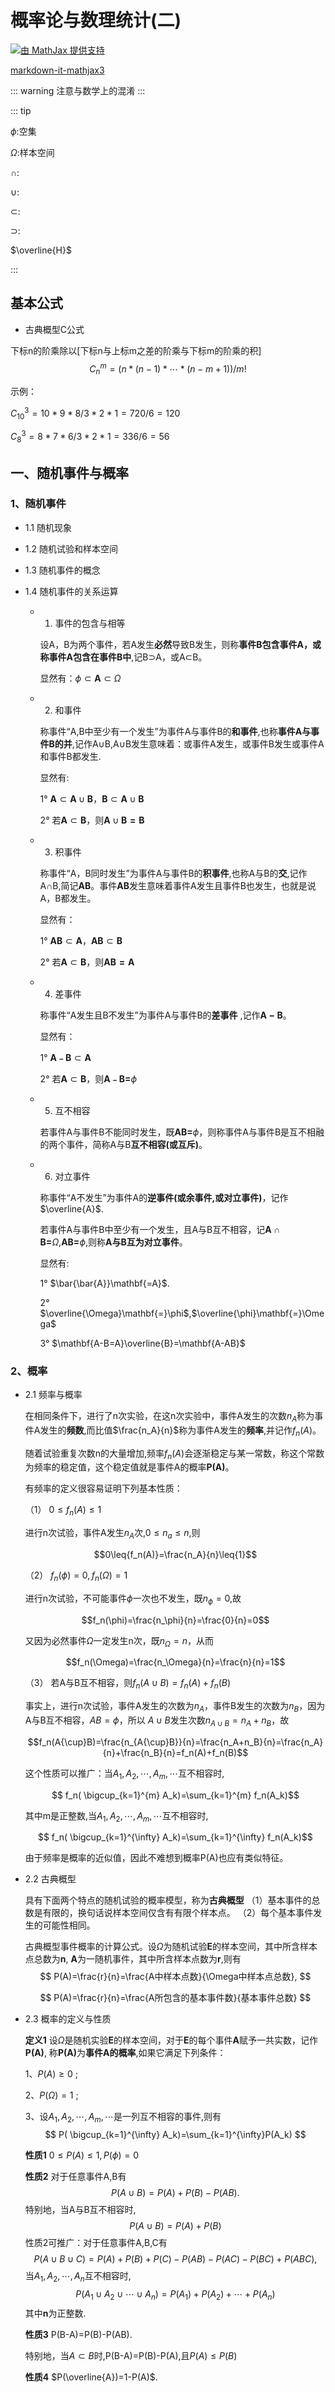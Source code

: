 # 概率论与数理统计(二)

<a href="https://www.mathjax.org">
    <img title="由 MathJax 提供支持"
    src="https://www.mathjax.org/badge/mj_logo.png"
    border="0" alt="由 MathJax 提供支持" />
</a>

[markdown-it-mathjax3](https://github.com/nzt/markdown-it-mathjax3)

::: warning
注意与数学上的混淆
:::

::: tip

$\phi$:空集

$\Omega$:样本空间

$\cap$:

$\cup$:

$\subset$:

$\supset$:

$\overline{H}$

:::

## 基本公式

- 古典概型C公式

下标n的阶乘除以[下标n与上标m之差的阶乘与下标m的阶乘的积]
$$
C^m_n=(n*(n-1)*\cdots*(n-m+1))/m!
$$

示例：

$C^3_{10}=10*9*8/3*2*1=720/6=120$

$C^3_{8}=8*7*6/3*2*1=336/6=56$


## 一、随机事件与概率

### 1、随机事件

- 1.1 随机现象

- 1.2 随机试验和样本空间

- 1.3 随机事件的概念

- 1.4 随机事件的关系运算

  - 1. 事件的包含与相等

    设A，B为两个事件，若A发生**必然**导致B发生，则称**事件B包含事件A，或称事件A包含在事件B中**,记B$\supset$A，或A$\subset$B。

    显然有：$\phi\subset\mathbf{A}\subset\Omega$

  - 2. 和事件

    称事件“A,B中至少有一个发生”为事件A与事件B的**和事件**,也称**事件A与事件B的并**,记作A$\cup$B,A$\cup$B发生意味着：或事件A发生，或事件B发生或事件A和事件B都发生.

    显然有:

    1°  $\mathbf{A}\subset\mathbf{A}\cup\mathbf{B}$，$\mathbf{B}\subset\mathbf{A}\cup\mathbf{B}$

    2°  若$\mathbf{A}\subset\mathbf{B}$，则$\mathbf{A}\cup\mathbf{B=B}$

  - 3. 积事件

    称事件“A，B同时发生”为事件A与事件B的**积事件**,也称A与B的**交**,记作A$\cap$B,简记$\mathbf{AB}$。事件$\mathbf{AB}$发生意味着事件A发生且事件B也发生，也就是说A，B都发生。

    显然有：

    1°  $\mathbf{AB}\subset\mathbf{A}$，$\mathbf{AB}\subset\mathbf{B}$

    2°  若$\mathbf{A}\subset\mathbf{B}$，则$\mathbf{AB=A}$

  - 4. 差事件

    称事件“A发生且B不发生”为事件A与事件B的**差事件** ,记作$\mathbf{A-B}$。

    显然有：

    1°  $\mathbf{A﹣B}\subset\mathbf{A}$

    2°  若$\mathbf{A}\subset\mathbf{B}$，则$\mathbf{A﹣B=}\phi$

  - 5. 互不相容

    若事件A与事件B不能同时发生，既$\mathbf{AB=}\phi$，则称事件A与事件B是互不相融的两个事件，简称A与B**互不相容(或互斥)**。

  - 6. 对立事件

    称事件“A不发生”为事件A的**逆事件(或余事件,或对立事件)**，记作$\overline{A}$.

    若事件A与事件B中至少有一个发生，且A与B互不相容，记$\mathbf{A}\cap\mathbf{B=}\Omega$,$\mathbf{AB=}\phi$,则称**A与B互为对立事件**。

    显然有:

    1° $\bar{\bar{A}}\mathbf{=A}$.

    2° $\overline{\Omega}\mathbf{=}\phi$,$\overline{\phi}\mathbf{=}\Omega$

    3° $\mathbf{A-B=A}\overline{B}=\mathbf{A-AB}$

### 2、概率

- 2.1 频率与概率

  在相同条件下，进行了n次实验，在这n次实验中，事件A发生的次数$n_A$称为事件A发生的**频数**,而比值$\frac{n_A}{n}$称为事件A发生的**频率**,并记作$f_n(A)$。

  随着试验重复次数n的大量增加,频率$f_n(A)$会逐渐稳定与某一常数，称这个常数为频率的稳定值，这个稳定值就是事件A的概率**P(A)**。

  有频率的定义很容易证明下列基本性质：

  （1） $0\leq{f_n(A)}\leq{1}$

  进行n次试验，事件A发生$n_A$次,$0\leq{n_a}\leq{n}$,则
  
  $$0\leq{f_n(A)}=\frac{n_A}{n}\leq{1}$$

  （2） $f_n(\phi)=0,f_n(\Omega)=1$

  进行n次试验，不可能事件$\phi$一次也不发生，既$n_\phi=0$,故
  
  $$f_n(\phi)=\frac{n_\phi}{n}=\frac{0}{n}=0$$

  又因为必然事件$\Omega$一定发生n次，既$n_\Omega=n$，从而
  
  $$f_n(\Omega)=\frac{n_\Omega}{n}=\frac{n}{n}=1$$

  （3） 若A与B互不相容，则$f_n(A{\cup}B)=f_n(A)+f_n(B)$

  事实上，进行n次试验，事件A发生的次数为$n_A$，事件B发生的次数为$n_B$，因为A与B互不相容，$AB=\phi$，所以
  $A{\cup}B$发生次数$n_{A{\cup}B}=n_A+n_B$，故
  
  $$f_n(A{\cup}B)=\frac{n_{A{\cup}B}}{n}=\frac{n_A+n_B}{n}=\frac{n_A}{n}+\frac{n_B}{n}=f_n(A)+f_n(B)$$

  这个性质可以推广：当$A_1,A_2,\cdots,A_m,\cdots$互不相容时,
  
  $$ f_n( \bigcup_{k=1}^{m} A_k)=\sum_{k=1}^{m} f_n(A_k)$$

  其中m是正整数,当$A_1,A_2,\cdots,A_m,\cdots$互不相容时,

  $$ f_n( \bigcup_{k=1}^{\infty} A_k)=\sum_{k=1}^{\infty} f_n(A_k)$$

  由于频率是概率的近似值，因此不难想到概率P(A)也应有类似特征。

- 2.2 古典概型

  具有下面两个特点的随机试验的概率模型，称为**古典概型**
  （1）基本事件的总数是有限的，换句话说样本空间仅含有有限个样本点。
  （2）每个基本事件发生的可能性相同。

  古典概型事件概率的计算公式。设$\Omega$为随机试验$\mathbf{E}$的样本空间，其中所含样本点总数为$\mathbf{n}$,
  $\mathbf{A}$为一随机事件，其中所含样本点数为$\mathbf
  {r}$,则有
  $$ 
    P(A)=\frac{r}{n}=\frac{A中样本点数}{\Omega中样本点总数},
  $$

  $$
    P(A)=\frac{r}{n}=\frac{A所包含的基本事件数}{基本事件总数}
  $$

- 2.3 概率的定义与性质

  **定义1** 设$\Omega$是随机实验$\mathbf{E}$的样本空间，对于$\mathbf{E}$的每个事件$\mathbf{A}$赋予一共实数，记作$\mathbf{P(A)}$,
  称$\mathbf{P(A)}$为**事件A的概率**,如果它满足下列条件：

  1、$P(A)\geq 0$ ;

  2、$P(\Omega)=1$ ;

  3、设$A_1,A_2,\cdots,A_m,\cdots$是一列互不相容的事件,则有
  $$
    P( \bigcup_{k=1}^{\infty} A_k)=\sum_{k=1}^{\infty}P(A_k)
  $$

  **性质1**   $0\leq P(A)\leq 1,P(\phi)=0$

  **性质2**   对于任意事件A,B有
  $$
    P(A\cup B)=P(A)+P(B)-P(AB).
  $$
  特别地，当A与B互不相容时,
  $$
    P(A\cup B)=P(A)+P(B)
  $$
  性质2可推广：对于任意事件A,B,C有
  $$
    P(A\cup B\cup C)=P(A)+P(B)+P(C)-P(AB)-P(AC)-P(BC)+P(ABC),
  $$
  当$A_1,A_2,\cdots,A_n$互不相容时,
  $$
    P(A_1\cup A_2 \cup \cdots\cup A_n)=P(A_1)+P(A_2)+\cdots+P(A_n)
  $$
  其中$\mathbf{n}$为正整数.

  **性质3** P(B-A)=P(B)-P(AB).

  特别地，当$A \subset B$时,P(B-A)=P(B)-P(A),且$P(A)\leq P(B)$

  **性质4** $P(\overline{A})=1-P(A)$.